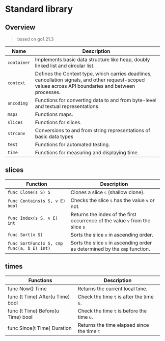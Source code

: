 # Standard library

## Overview
> based on go1.21.3

| Name | Description |
|----|----|
| `container` | Implements basic data structure like heap, doubly linked list and circular list. |
| `context` | Defines the Context type, which carries deadlines, cancellation signals, and other request-scoped values across API boundaries and between processes. |
| `encoding` | Functions for converting data to and from byte-level and textual representations. |
| `maps` | Functions maps. |
| `slices` | Functions for slices. |
| `strconv` | Conversions to and from string representations of basic data types
| `test` | Functions for automated testing. |
| `time` | Functions for measuring and displaying time. |

## slices
| Function | Description |
|----|----|
| `func Clone(s S) S` | Clones a slice `s` (shallow clone). |
| `func Contains(s S, v E) bool` | Checks the slice `s` has the value `v` or not. |
| `func Index(s S, v E) int` | Returns the index of the first occurrence of the value `v` from the slice `s` |
| `func Sort(x S)` | Sorts the slice `x` in ascending order. |
| `func SortFunc(x S, cmp func(a, b E) int)` | Sorts the slice `x` in ascending order as determined by the `cmp` function. |

## times
| Functions | Description |
|----|----|
| func Now() Time | Returns the current local time. |
| func (t Time) After(u Time) bool | Check the time `t` is after the time `u`. |
| func (t Time) Before(u Time) bool | Check the time `t` is before the time `u`. |
| func Since(t Time) Duration | Returns the time elapsed since the time `t` |
